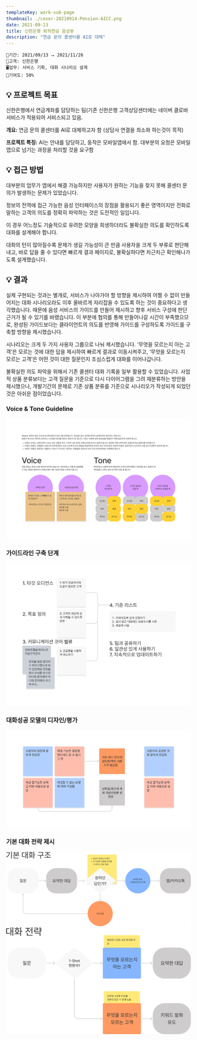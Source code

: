 ```yaml
---
templateKey: work-sub-page
thumbnail: ./cover-20210914-Pension-AICC.png
date: 2021-09-13
title: 신한은행 퇴직연금 음성봇
description: "연금 문의 콜센터를 AI로 대체"
---
```

```
📅기간: 2021/09/13 ⭢ 2021/11/26
🤝고객: 신한은행
🖥️업무: 서비스 기획, 대화 시나리오 설계
🎯기여도: 50%
```

## 💡 프로젝트 목표
신한은행에서 연금계좌를 담당하는 팀(기존 신한은행 고객상담센터에는 네이버 클로바 서비스가 적용되어 서비스되고 있음.

**개요:** 연금 문의 콜센터를 AI로 대체하고자 함 (상담사 연결을 최소화 하는것이 목적)

**프로젝트 특징:** AI는 안내를 담당하고, 동작은 모바일앱에서 함. 대부분의 요청은 모바일 앱으로 넘기는 과정을 처리할 것을 요구함

## 💡 접근 방법
대부분의 업무가 앱에서 해결 가능하지만 사용자가 원하는 기능을 찾지 못해 콜센터 문의가 발생하는 문제가 있었습니다. 

정보의 전역에 접근 가능한 음성 인터페이스의 장점을 활용되기 좋은 영역이지만 전화로 말하는 고객의 의도를 정확히 파악하는 것은 도전적인 일입니다. 

이 경우 어느정도 기술적으로 유려한 모양을 희생하더라도 불확실한 의도를 확인하도록 대화를 설계해야 합니다. 

대화의 턴이 많아질수록 문제가 생길 가능성이 큰 만큼 사용자을 크게 두 부류로 판단해내고, 바로 답을 줄 수 있다면 빠르게 결과 페이지로, 불확실하다면 차근차근 확인해나가도록 설계했습니다.

## 💡 결과
실제 구현되는 것과는 별개로, 서비스가 나아가야 할 방향을 제시하여 어쩔 수 없이 만들어지는 대화 시나리오라도 이후 올바르게 자리잡을 수 있도록 하는 것이 중요하다고 생각했습니다. 때문에 음성 서비스의 가이드를 만들어 제시하고 향후 서비스 구성에 판단 근거가 될 수 있기를 바랬습니다. 이 부분에 협의를 통해 만들어나갈 시간이 부족했으므로, 완성된 가이드보다는 클라이언트의 의도를 반영해 가이드를 구성하도록 가이드를 구축할 방향을 제시했습니다.

시나리오는 크게 두 가지 사용자 그룹으로 나눠 제시했습니다. ‘무엇을 모르는지 아는 고객’은 모르는 것에 대한 답을 제시하여 빠르게 결과로 이동시켜주고, ‘무엇을 모르는지 모르는 고객’은 어떤 것이 대한 질문인지 조심스럽게 대화를 이어나갑니다.

불확실한 의도 파악을 위해서 기존 콜센터 대화 기록을 일부 활용할 수 있었습니다. 사업적 상품 분류보다는 고객 질문을 기준으로 다시 다이어그램을 그려 재분류하는 방안을 제시했으나, 개발기간의 문제로 기존 상품 분류를 기준으로 시나리오가 작성되게 되었던 것은 아쉬운 점이었습니다.

### Voice & Tone Guideline
![Voice & Tone Guideline](./Pension-AICC-001.png)

### 가이드라인 구축 단계
![가이드라인 구축 단계](./Pension-AICC-002.png)

### 대화성공 모델의 디자인/평가
![대화성공 모델의 디자인/평가](./Pension-AICC-003.png)

### 기본 대화 전략 제시
![기본 대화 구조](./Pension-AICC-004.png)
![대화 전략](./Pension-AICC-005.png)